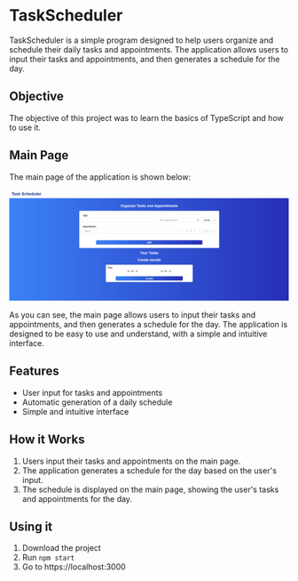 # TaskScheduler

TaskScheduler is a simple program designed to help users organize and schedule their daily tasks and appointments. The application allows users to input their tasks and appointments, and then generates a schedule for the day.

## Objective

The objective of this project was to learn the basics of TypeScript and how to use it.

## Main Page

The main page of the application is shown below:

![Index page of the app](images/index.png)

As you can see, the main page allows users to input their tasks and appointments, and then generates a schedule for the day. The application is designed to be easy to use and understand, with a simple and intuitive interface.

## Features

* User input for tasks and appointments
* Automatic generation of a daily schedule
* Simple and intuitive interface

## How it Works

1. Users input their tasks and appointments on the main page.
2. The application generates a schedule for the day based on the user's input.
3. The schedule is displayed on the main page, showing the user's tasks and appointments for the day.

## Using it
1. Download the project
2. Run `npm start`
3. Go to https://localhost:3000